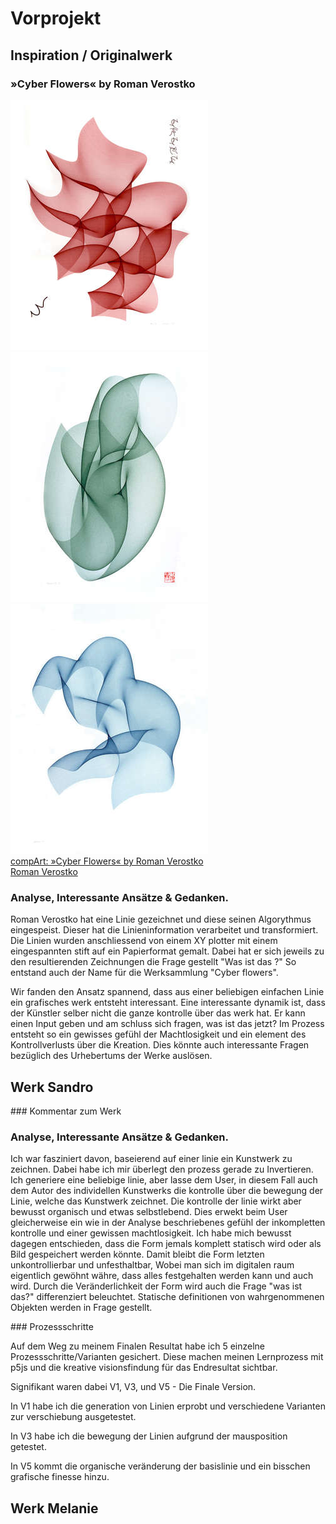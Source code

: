 # Vorprojekt

## Inspiration / Originalwerk
### »Cyber Flowers« by Roman Verostko
![Cyber Flowers](img/cyber_duet_red_300.jpg) ![Cyber Flowers](img/cyber_gr_iv_300.jpg) ![Cyber Flowers](img/cybervii_300.jpg)  
[compArt: »Cyber Flowers« by Roman Verostko](http://dada.compart-bremen.de/item/artwork/916)  
[Roman Verostko](http://www.verostko.com/)


### Analyse, Interessante Ansätze & Gedanken.

Roman Verostko hat eine Linie gezeichnet und diese seinen Algorythmus eingespeist. Dieser hat die Linieninformation verarbeitet und transformiert. Die Linien wurden anschliessend von einem XY plotter mit einem eingespannten stift auf ein Papierformat gemalt. Dabei hat er sich jeweils zu den resultierenden Zeichnungen die Frage gestellt "Was ist das ?" So entstand auch der Name für die Werksammlung "Cyber flowers".

Wir fanden den Ansatz spannend, dass aus einer beliebigen einfachen Linie ein grafisches werk entsteht interessant. Eine interessante dynamik ist, dass der Künstler selber nicht die ganze kontrolle über das werk hat. Er kann einen Input geben und am schluss sich fragen, was ist das jetzt? Im Prozess entsteht so ein gewisses gefühl der Machtlosigkeit und ein element des Kontrollverlusts über die Kreation. Dies könnte auch interessante Fragen bezüglich des Urhebertums der Werke auslösen.


## Werk Sandro

### Kommentar zum Werk

### Analyse, Interessante Ansätze & Gedanken.

Ich war fasziniert davon, baseierend auf einer linie ein Kunstwerk zu zeichnen. Dabei habe ich mir überlegt den prozess gerade zu Invertieren. Ich generiere eine beliebige linie, aber lasse dem User, in diesem Fall auch dem Autor des individellen Kunstwerks die kontrolle über die bewegung der Linie, welche das Kunstwerk zeichnet. Die kontrolle der linie wirkt aber bewusst organisch und etwas selbstlebend. Dies erwekt beim User gleicherweise ein wie in der Analyse beschriebenes gefühl der inkompletten kontrolle und einer gewissen machtlosigkeit. Ich habe mich bewusst dagegen entschieden, dass die Form jemals komplett statisch wird oder als Bild gespeichert werden könnte. Damit bleibt die Form letzten unkontrollierbar und unfesthaltbar, Wobei man sich im digitalen raum eigentlich gewöhnt währe, dass alles festgehalten werden kann und auch wird. Durch die Veränderlichkeit der Form wird auch die Frage "was ist das?" differenziert beleuchtet. Statische definitionen von wahrgenommenen Objekten werden in Frage gestellt.


### Prozessschritte

Auf dem Weg zu meinem Finalen Resultat habe ich 5 einzelne Prozessschritte/Varianten gesichert. Diese machen meinen Lernprozess mit p5js und die kreative visionsfindung für das Endresultat sichtbar.

Signifikant waren dabei V1, V3, und V5 - Die Finale Version.

In V1 habe ich die generation von Linien erprobt und verschiedene Varianten zur verschiebung ausgetestet.

In V3 habe ich die bewegung der Linien aufgrund der mausposition getestet.

In V5 kommt die organische veränderung der basislinie und ein bisschen grafische finesse hinzu.

## Werk Melanie
